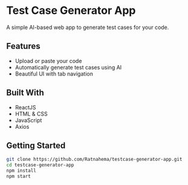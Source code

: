 # Test Case Generator App

A simple AI-based web app to generate test cases for your code.

## Features
- Upload or paste your code
- Automatically generate test cases using AI
- Beautiful UI with tab navigation

## Built With
- ReactJS
- HTML & CSS
- JavaScript
- Axios

## Getting Started
```bash
git clone https://github.com/Ratnahema/testcase-generator-app.git
cd testcase-generator-app
npm install
npm start

